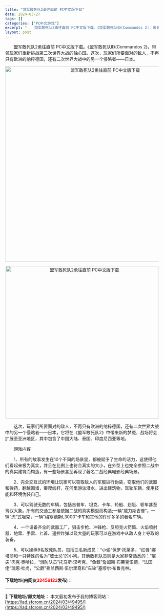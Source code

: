 ```yaml
---
title: "盟军敢死队2勇往直前 PC中文版下载"
date: 2024-03-27
tags: []
categories: ["PC中文游戏"]
excerpt: "　　盟军敢死队2勇往直前 PC中文版下载。《盟军敢死队Ⅱ》(Commandos 2)，带领玩家们重新挑战第二次世界大战的轴心国。这次，玩家们所要面对的敌人，不再只有欧洲的纳粹德国，还有二次世界大战中的另一个侵略者&mdash;&mdash;日本。 　　这次，玩家们所要面对的敌人，不再只有欧洲的纳粹德&hellip;"
layout: post
---
```


 <p>　　盟军敢死队2勇往直前 PC中文版下载。《盟军敢死队Ⅱ》(Commandos 2)，带领玩家们重新挑战第二次世界大战的轴心国。这次，玩家们所要面对的敌人，不再只有欧洲的纳粹德国，还有二次世界大战中的另一个侵略者&mdash;&mdash;日本。</p> <p align="center"><img align="" border="0" src="https://lad.sfcrom.cn/wp-content/uploads/2024/03/20240327_660381b649ff1.webp" width="640" alt="盟军敢死队2勇往直前 PC中文版下载" /></p> <p align="center"><img align="" border="0" src="https://lad.sfcrom.cn/wp-content/uploads/2024/03/20240327_660381b6ae5fc.webp" width="500" alt="盟军敢死队2勇往直前 PC中文版下载" /></p> <p>　　这次，玩家们所要面对的敌人，不再只有欧洲的纳粹德国，还有二次世界大战中的另一个侵略者&mdash;&mdash;日本，它将在《盟军敢死队2》中带来新的梦魇，战场将会扩展至亚洲地区，其中包含了中国大陆、泰国、印度尼西亚等地。</p> <p>　　游戏内容</p> <p>　　1、所有的故事发生在10个不同的场景里，都被赋予了生命的活力，这使得他们看起来极为真实，并且在比例上也符合真实的大小，在外型上也完全参照二战中的真实建筑而构造，有一些场景甚至再现了著名二战经典电影经典场景。</p> <p>　　2、完全交互式的环境让玩家可以窃取敌人的军服进行伪装，窃取他们的武器和弹药，翻越围墙，攀爬线杆，在河里游泳潜水，进出建筑物，驾驶车辆，使用技能和环境伪装自己。</p> <p>　　3、可以驾驶无数的车辆，包括吉普车、坦克、卡车、轮船、划艇、轿车甚至驾驭大象。所有的交通工都是依据二战的真实模型而构造;一辆&ldquo;威力斯吉普&rdquo;，一辆&ldquo;虎&rdquo;式坦克，一辆&ldquo;梅塞德斯L3000&rdquo;卡车和其他的许许多多的著名车辆。</p> <p>　　4、一个设备齐全的武器工厂，狙击步枪、冲锋枪、反坦克火箭筒、火焰喷射器、地雷、手雷、匕首、遥控炸弹以及大量的玩家可以在游戏中从敌人身上夺取的装备。</p> <p>　　5、可以操纵9名敢死队员，包括三名新成员：&ldquo;小偷&rdquo;保罗&middot;托莱多，&ldquo;红唇&rdquo;娜塔莎和一只特殊的名为&ldquo;威士忌&rdquo;的小狗。其他敢死队员则是大家非常熟悉的：&ldquo;屠夫&rdquo;杰克&middot;奥哈拉，&ldquo;消防队员&rdquo;托马斯&middot;汉考克，&ldquo;鱼鳍&rdquo;詹姆斯&middot;布莱克伍德，&ldquo;法国佬&rdquo;瑞恩&middot;杜尚，&ldquo;公爵&rdquo;弗兰西斯&middot;伍尔里奇和&ldquo;车轮&rdquo;塞缪尔&middot;布鲁克林。</p> <p><h4>下载地址(由网友<font color="red">32456123</font>发布)：</h4></p> 

---
📖 **下载地址/原文地址：** 本文最初发布于我的博客网站：[https://lad.sfcrom.cn/2024/03/49495/](https://lad.sfcrom.cn/2024/03/49495/)
